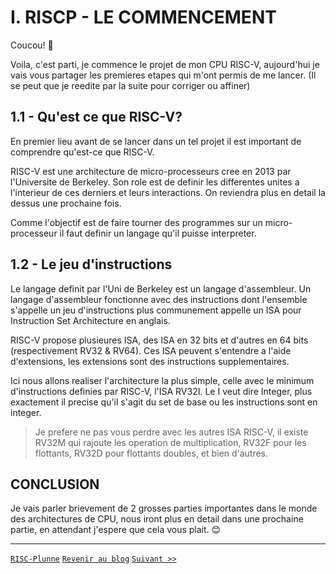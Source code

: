 # I. RISCP - LE COMMENCEMENT

Coucou! 👋

Voila, c'est parti, je commence le projet de mon CPU RISC-V, aujourd'hui je vais vous partager les premieres etapes qui m'ont permis de me lancer. (Il se peut que je reedite par la suite pour corriger ou affiner)

## 1.1 - Qu'est ce que RISC-V?

En premier lieu avant de se lancer dans un tel projet il est important de comprendre qu'est-ce que RISC-V.

RISC-V est une architecture de micro-processeurs cree en 2013 par l'Universite de Berkeley. Son role est de definir les differentes unites a l'interieur de ces derniers et leurs interactions. On reviendra plus en detail la dessus une prochaine fois.

Comme l'objectif est de faire tourner des programmes sur un micro-processeur il faut definir un langage qu'il puisse interpreter.

## 1.2 - Le jeu d'instructions

Le langage definit par l'Uni de Berkeley est un langage d'assembleur. Un langage d'assembleur fonctionne avec des instructions dont l'ensemble s'appelle un jeu d'instructions plus communement appelle un ISA pour Instruction Set Architecture en anglais.

RISC-V propose plusieures ISA, des ISA en 32 bits et d'autres en 64 bits (respectivement RV32 & RV64). Ces ISA peuvent s'entendre a l'aide d'extensions, les extensions sont des instructions supplementaires.

Ici nous allons realiser l'architecture la plus simple, celle avec le minimum d'instructions definies par RISC-V, l'ISA RV32I. Le I veut dire Integer, plus exactement il precise qu'il s'agit du set de base ou les instructions sont en integer.

> Je prefere ne pas vous perdre avec les autres ISA RISC-V, il existe RV32M qui rajoute les operation de multiplication, RV32F pour les flottants, RV32D pour flottants doubles, et bien d'autres.

## CONCLUSION

Je vais parler brievement de 2 grosses parties importantes dans le monde des architectures de CPU, nous iront plus en detail dans une prochaine partie, en attendant j'espere que cela vous plait. 😊

-----
[`RISC-Plunne`](https://github.com/Plunne/RISC-Plunne) [`Revenir au blog`](README.md) [`Suivant >>`](2_RISCP.md)
